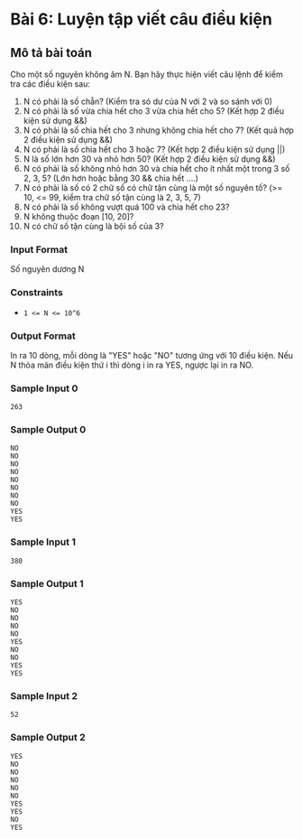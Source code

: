 # Bài 6: Luyện tập viết câu điều kiện

## Mô tả bài toán  
Cho một số nguyên không âm N. Bạn hãy thực hiện viết câu lệnh để kiểm tra các điều kiện sau:
1. N có phải là số chẵn? (Kiểm tra só dư của N với 2 và so sánh với 0)
2. N có phải là số vừa chia hết cho 3 vừa chia hết cho 5? (Kết hợp 2 điều kiện sử dụng &&)
3. N có phải là số chia hết cho 3 nhưng không chia hết cho 7? (Kết quả hợp 2 điều kiện sử dụng &&)
4. N có phải là số chia hết cho 3 hoặc 7? (Kết hợp 2 điều kiện sử dụng ||)
5. N là số lớn hơn 30 và nhỏ hơn 50? (Kết hợp 2 điều kiện sử dụng &&)
6. N có phải là số không nhỏ hơn 30 và chia hết cho ít nhất một trong 3 số 2, 3, 5? (Lớn hơn hoặc bằng 30 && chia hết ....)
7. N có phải là số có 2 chữ số có chữ tận cùng là một số nguyên tố? (>= 10, <= 99, kiểm tra chữ số tận cùng là 2, 3, 5, 7)
8. N có phải là số không vượt quá 100 và chia hết cho 23?
9. N không thuộc đoạn [10, 20]?
10. N có chữ số tận cùng là bội số của 3?

### Input Format
Số nguyên dương N

### Constraints
- `1 <= N <= 10^6`

### Output Format
In ra 10 dòng, mỗi dòng là "YES" hoặc "NO" tương ứng với 10 điều kiện. Nếu N thỏa mãn điều kiện thứ i thì dòng i in ra YES, ngược lại in ra NO.

### Sample Input 0
    263

### Sample Output 0
    NO
    NO
    NO
    NO
    NO
    NO
    NO
    NO
    YES
    YES

### Sample Input 1
    380

### Sample Output 1
    YES
    NO
    NO
    NO
    NO
    YES
    NO
    NO
    YES
    YES

### Sample Input 2
    52

### Sample Output 2
    YES
    NO
    NO
    NO
    NO
    NO
    YES
    YES
    NO
    YES
